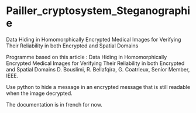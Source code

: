 # Pailler_cryptosystem_Steganographie
 Data Hiding in Homomorphically Encrypted Medical Images for Verifying Their Reliability in both Encrypted and Spatial Domains

Programme based on this article : Data Hiding in Homomorphically Encrypted Medical Images for
Verifying Their Reliability in both Encrypted and Spatial Domains D. Bouslimi, R. Bellafqira, G. Coatrieux, Senior Member, IEEE.

Use python to hide a message in an encrypted message that is still readable when the image decrypted.

The documentation is in french for now.